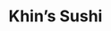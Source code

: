 ---
layout: place
title: Khin’s Sushi
permalink: /district-of-columbia/washington/khin-s-sushi.html
stateAbbr: DC
stateName: District of Columbia
cityName: Washington
seo:
  type: restaurant
  links: https://khinsushi.com/
place_id: ChIJb3Hkh2O5t4kRJ0MSqgoGDm4
photos:
  - name: >-
      places/ChIJb3Hkh2O5t4kRJ0MSqgoGDm4/photos/AeeoHcKk2vAD0azL91wIyFqbGOZDc47gt2R2Cdd4IVwywhPNnqHm7u1mhpzCiyywWYvQOzDA6Ak5gCU3FwuuBueLIFMb9pKIyiGmMTswfxfe0Jkx-CuwrKO7qjz9tELpCOugBQb3M6ciNgyeGtZa-O9rfjjXEhSlzOyxkOUHTNtbZOhTtcZplIUDG30tv3JCvFXs_OeQ-zaEa9p8mwDF-e5FWaILqDQyG6LFP62Z8sQjHJDFeUnChkZOgQhKz4YkUdfLPHd4EkcWctS7KqX8C98dLIiKBrpPaJNS5TNQ5zjDxhyqanBaq-YsHXnYEywwj1OtYvBNy4Ghb976FtALW390CY9pwPdXfcvRh1BUQgKTXcReczdl4cqoTaxWp8HOYxJ1o9QVyTDd0o1V6lUqVwEdSgN9oyf1bq9A2_QtNA37Cztl1u2c
    widthPx: 3000
    heightPx: 4000
    authorAttributions:
      - displayName: Elias Chelala (Chewy)
        uri: https://maps.google.com/maps/contrib/112891881046198787833
        photoUri: >-
          https://lh3.googleusercontent.com/a-/ALV-UjVSs8XkQOxTJxHDBWyyT87_bVGsDCgedwv7g0hJVChZDmI7uB7YtA=s100-p-k-no-mo
    flagContentUri: >-
      https://www.google.com/local/imagery/report/?cb_client=maps_api_places.places_api&image_key=!1e10!2sCIHM0ogKEICAgICxn9HjswE&hl=en-US
    googleMapsUri: >-
      https://www.google.com/maps/place//data=!3m4!1e2!3m2!1sCIHM0ogKEICAgICxn9HjswE!2e10!4m2!3m1!1s0x89b7b96387e4716f:0x6e0e060aaa124327
  - name: >-
      places/ChIJb3Hkh2O5t4kRJ0MSqgoGDm4/photos/AeeoHcI2YbUEH3R8G700QCjVwbYt4mfYIIecFUtyojCSz2CYyrwUMHyNG5s-DQSwjK3ke2auTbjqdDY5ecLeXqrV_wja4ZpK8gKvAkH-xFNvkGQAGaJ_xfB3cV5mua1iCIrci1t8mZWtSnqdzs8AIxOE6BhAgWgntKLYHpSPMmznE-g3uERXrD7y-VEQZapFr16soRk4LX8xkZn5LH5_4vO4A_U44QNLAIjdX9qbfRH9rFpK59AoSYEwJ8Gdl7qAkbU4nAEEMklydv1frVAKBOnFtcPtPq_u0xhuThJ29t1Gzj-yYnS0wW7GD0kQxteQ-Atz92aT_D_LUIMpU7d4NCqjoFSspXTt76J2pTzmE45bwxgldD3zk4q1JGKA4RS12NmoxSkOiZ4QAxJZfovcYL16MNM4tD1gHH1TsdEpkzA6ycLJOA
    widthPx: 3024
    heightPx: 4032
    authorAttributions:
      - displayName: Wayne Chang
        uri: https://maps.google.com/maps/contrib/100150312992357414582
        photoUri: >-
          https://lh3.googleusercontent.com/a/ACg8ocJuJqcecKMkpwcSi2CAFQqiHZj0-wt02Hp6JzF94sI9ZUs5qw=s100-p-k-no-mo
    flagContentUri: >-
      https://www.google.com/local/imagery/report/?cb_client=maps_api_places.places_api&image_key=!1e10!2sCIHM0ogKEICAgICekOq9Sg&hl=en-US
    googleMapsUri: >-
      https://www.google.com/maps/place//data=!3m4!1e2!3m2!1sCIHM0ogKEICAgICekOq9Sg!2e10!4m2!3m1!1s0x89b7b96387e4716f:0x6e0e060aaa124327
  - name: >-
      places/ChIJb3Hkh2O5t4kRJ0MSqgoGDm4/photos/AeeoHcLVBlAR2ivQA53S_9RuoOe7_HIk00JX8U4emOc7RsL3g3-jGL0ybLQsTUKcB8XQ_n6aF5TBRRxEiNDObiBhpfdFWqlIhMitO1kopU-EvRaRcuWjGIyInzJo49erAPS3Vj9WG3IT8eaoIJ84j9yfhYR7cc9YljqzrPs21z2s_WhCe7QOOu3Eg0cZ77fLumbrP_Lh6BMyGGbTScEHgCrz48urJ-TCpqHoCUbwJVvxSM7EAb6VB2gXqqAaWj9UAY8Gud1yaTi6aPr35UrDbiyx_0VTYBqBviWrYsm6uK_Pf9MLcM0yO8FbNQUHNNhRKkCIADLo-ZaDHUm8pk3ROz8SWQ1pEMBtzy613nAzUJCyg_t0GsMxwj4uC_JZrJ2fip9UZZHsNK5CC-2QeVGJHcda0DK2t_PuZ9RVogzOUEH5pP4
    widthPx: 3600
    heightPx: 4800
    authorAttributions:
      - displayName: Christopher Yandell
        uri: https://maps.google.com/maps/contrib/113406754366782682257
        photoUri: >-
          https://lh3.googleusercontent.com/a-/ALV-UjXb5TPvjbRgX2UXGmX-7gsYBw-q6uLEKXYf0kXjag356aXVh3E_qg=s100-p-k-no-mo
    flagContentUri: >-
      https://www.google.com/local/imagery/report/?cb_client=maps_api_places.places_api&image_key=!1e10!2sCIHM0ogKEICAgICr6cHUbg&hl=en-US
    googleMapsUri: >-
      https://www.google.com/maps/place//data=!3m4!1e2!3m2!1sCIHM0ogKEICAgICr6cHUbg!2e10!4m2!3m1!1s0x89b7b96387e4716f:0x6e0e060aaa124327
  - name: >-
      places/ChIJb3Hkh2O5t4kRJ0MSqgoGDm4/photos/AeeoHcJL72amtRWCmPjLya4H6k7uf8dnNUE38EtLORcEM75ZjPSwjSiEI1lF0wHnx936p_LWalSxS8mQzQ0F_8uzTqAWthklh6Z9fJhhAOt0eWc1bTY1_DSSi5iEHjtS2P_YbgsGhmps8Bpd7MAH8bUyPbuCJKoYHPVXZR4uZlMiifXuJd-rVInHFvRlo1Shdj_K5hNU_EJWhph69ZipNzuy0FcUmZj1CZ9nCe689zlneupDfODbibUj4vYmRBpzUBV3Hqpg8hpoFjQQRmIhBJzIg6LYVv8vTAyqkO48CGOnqYaMrBPqkzwx3K0IKzjYhzLPkoLlhZd5sMmVEuivLCztL8xHZ_3jqcpQQVmrd-CVmwAdtJbZcPHXRUFoB0c71Vwnn1C1V8ThrICe8Y7BJp4zBQo_IleItv0MislrfEUMmU3iVGKJ
    widthPx: 4000
    heightPx: 3000
    authorAttributions:
      - displayName: Lawrence Rawlings
        uri: https://maps.google.com/maps/contrib/107101654858291805518
        photoUri: >-
          https://lh3.googleusercontent.com/a-/ALV-UjXevjOUVxnRzkw26itqfap0H7679hPqXo7l3m4MSZPhK8mFKM0f=s100-p-k-no-mo
    flagContentUri: >-
      https://www.google.com/local/imagery/report/?cb_client=maps_api_places.places_api&image_key=!1e10!2sCIHM0ogKEICAgIDtmdGryQE&hl=en-US
    googleMapsUri: >-
      https://www.google.com/maps/place//data=!3m4!1e2!3m2!1sCIHM0ogKEICAgIDtmdGryQE!2e10!4m2!3m1!1s0x89b7b96387e4716f:0x6e0e060aaa124327
  - name: >-
      places/ChIJb3Hkh2O5t4kRJ0MSqgoGDm4/photos/AeeoHcJ0RhRhPQs1PdRd3FRPUv_vDhSLcfT82ozj2XR9lsGigoP6j7gthGp-fJu2cZN5r-zAyIAYCixuvNXpe9OKDDDBTRLtUe0oKe1iniaxhOkE8_-YNyg6Yby6CTph7H-OtrwMJHQw8ShtknpzuNQtmBQ0fyIB2E7f6YvPViq3x1oFGurVBJOPIpR1vwY7k6Pg5cdHOGFU_Hz09GrdF7oJAlSNE2TAmusqqHEJ8lznHjv4p2WPobUZR4YhQQ4S3XilI34O0OsH167dgXHVg-p2N6DRVqkTtOP0XC8mramX-Vq6-DdEYtdcCR5dPJUK7cxPc8paXYwvX2vW1sJrqFAzKyRsj6S7HgTeplxjfwvshOZfX0A4M6hsNbNU6UlW2z-XR_eiWV4V2Oia3BqNQVmAz4MGzE2xdwG2xqup74v5eZDCqYQ
    widthPx: 3024
    heightPx: 4032
    authorAttributions:
      - displayName: Rebecca Krauss Giacomelli
        uri: https://maps.google.com/maps/contrib/113111177955909663367
        photoUri: >-
          https://lh3.googleusercontent.com/a-/ALV-UjXgUZgZ8rGoKjuZoUfdCydnNiy3LTTS-q8w6TFcqfacbcmLLpjO=s100-p-k-no-mo
    flagContentUri: >-
      https://www.google.com/local/imagery/report/?cb_client=maps_api_places.places_api&image_key=!1e10!2sCIHM0ogKEICAgICv9t-GmgE&hl=en-US
    googleMapsUri: >-
      https://www.google.com/maps/place//data=!3m4!1e2!3m2!1sCIHM0ogKEICAgICv9t-GmgE!2e10!4m2!3m1!1s0x89b7b96387e4716f:0x6e0e060aaa124327
  - name: >-
      places/ChIJb3Hkh2O5t4kRJ0MSqgoGDm4/photos/AeeoHcKx712sl3h8NgVHOJ5xTTz_omkeUedvFGAsitV_pNAUb47_lq2JA9gr6fcWXkjFDj7EjLeTHt3a0BbfVAOmsRyQAVcpau4cJDdcHiafWiDj2nw6vWLxMBO5z_hijEYMPWcoNcF7bQXpBwdeJHDFVJB__D_yH5pNfSYijaOCrco7_PSyg73Pi8JZ55qcjcS9LYvRTEPvkLLA4KkL148NqJ9HSR_jswK07GSDM4FebVrjOngNuL0hLVWNlOM06AsLi_jijA_nyC8Tv1SANpyi8zBHtd6vWDPW2NEzcnMC7cmvCvFYMXSCrwfgQEsdamj__hRLNqglnkbu1K4lYqfKPs_pjaZkxF_GRqGHCXNcuFkj4BHQDQNuKE4JIc9ZDEGLpdDmbB39XBG6EVky-5FuupUXX2Y462cHskyHyihNQxm0GrI
    widthPx: 3024
    heightPx: 4032
    authorAttributions:
      - displayName: Rachel L
        uri: https://maps.google.com/maps/contrib/110573068007852720822
        photoUri: >-
          https://lh3.googleusercontent.com/a-/ALV-UjU5kurYbdYEsZslSW4vbBt1ryVpV4PjiQq5vgMSpU2rnVTHPSe1=s100-p-k-no-mo
    flagContentUri: >-
      https://www.google.com/local/imagery/report/?cb_client=maps_api_places.places_api&image_key=!1e10!2sCIHM0ogKEICAgIDaxOvIowE&hl=en-US
    googleMapsUri: >-
      https://www.google.com/maps/place//data=!3m4!1e2!3m2!1sCIHM0ogKEICAgIDaxOvIowE!2e10!4m2!3m1!1s0x89b7b96387e4716f:0x6e0e060aaa124327
  - name: >-
      places/ChIJb3Hkh2O5t4kRJ0MSqgoGDm4/photos/AeeoHcLzyQVjQ2sFMZr-JgTMI8zXg0EwzH0-ZY9f-tC21x4QK5hlfL9DY3bRW5nHTXwdBAI8dKsMt_7j-Zw3ur_tqsrHUZR0X6C1_flqQxzXXC2AvlhhPzNHQmtC5lVXnUcS2kX888RSXC46wieXJFYV7KSToZ3-IyI9vwCHAOL9aI_ZNWjHrYQ7YYlvuxLbn_9tzoCBpHmb9UIkBvQY7PWgiL3jTLchkwMOnbTIRnQKD82xSj8xVnucS6xaB7J9afmWeweBA4XyPEdJ4PVO_xUIPOgWb0m3aLt1HWIfqgsMOP5lezo1zDis8Gz0BcTL9-orPxhBvtbLciCFeKIIEgeez1GPYet3n_cuSC060OSs0_JivCmKzQvyyduujN580bTtqbdZFpHpeoZ8ihrTp6GGOsF2MWNG6v2RsAJiEdTPP0s
    widthPx: 3600
    heightPx: 4800
    authorAttributions:
      - displayName: Shenique Reid
        uri: https://maps.google.com/maps/contrib/105652135726290715941
        photoUri: >-
          https://lh3.googleusercontent.com/a-/ALV-UjXVudCNP4ZhH7xDllOwpIKLO-oP5oqQN3l_fPI1I8i2p3dam2o=s100-p-k-no-mo
    flagContentUri: >-
      https://www.google.com/local/imagery/report/?cb_client=maps_api_places.places_api&image_key=!1e10!2sCIHM0ogKEICAgIDn75XhLA&hl=en-US
    googleMapsUri: >-
      https://www.google.com/maps/place//data=!3m4!1e2!3m2!1sCIHM0ogKEICAgIDn75XhLA!2e10!4m2!3m1!1s0x89b7b96387e4716f:0x6e0e060aaa124327
  - name: >-
      places/ChIJb3Hkh2O5t4kRJ0MSqgoGDm4/photos/AeeoHcJwnJ0kn-UZYKKeMRysbCCMEU-luncczT06pBV1NvgBhxz1qn_byOzhEgi5pdtFFx2h7tes_8Qv7ymJhgWOzAPwxLPsNka1voLCz_XHRpeq3ysV3J-LgQEK_m0TD_JYIPW7TiTn8XyQbGww0A4he6MOktZoIYbno2BbXc84QEyyvnF9nbVV7ssUvZTCRfim1-w9LuKZynppdQHu-egbLEy1zJi5EI8rJ_hH6G4PbpNbXmtdwl0gxkZXnuACw_8YvvSbdqpZ0Vf73wqP1WDqgUJNx0yStRm2terLJvY2PkriGc-6OxVx6UJuZD_Q0bNBTFUuSNAYRfcB8LH69zCnzJawVjNzww5WtjXrCXyCf_Pz1m0kPrlJU5eJ0c_22E72aLN0Kf2ufujA26CN2CNGQdlYUU3y-UoNWHp4tbrf2Sh97x8
    widthPx: 2048
    heightPx: 1325
    authorAttributions:
      - displayName: Maggie Howell
        uri: https://maps.google.com/maps/contrib/113200380545032384385
        photoUri: >-
          https://lh3.googleusercontent.com/a-/ALV-UjVIGkXKtEh6d0fTkmvDpyHScYyXqzegRhs4TmJbjEnrhUXH9mkv=s100-p-k-no-mo
    flagContentUri: >-
      https://www.google.com/local/imagery/report/?cb_client=maps_api_places.places_api&image_key=!1e10!2sCIHM0ogKEICAgICKw6fn1QE&hl=en-US
    googleMapsUri: >-
      https://www.google.com/maps/place//data=!3m4!1e2!3m2!1sCIHM0ogKEICAgICKw6fn1QE!2e10!4m2!3m1!1s0x89b7b96387e4716f:0x6e0e060aaa124327
  - name: >-
      places/ChIJb3Hkh2O5t4kRJ0MSqgoGDm4/photos/AeeoHcLf-VYMNQp2camtmjjV8cmbue8RSsuOrYORLLUL2RQh_WgUVcbQsRJH-oFtLNzUNLUj-ZpFkuh1a1Gi9E-CsuYNrRH9onhdEAlqnoCSBiqTDPqbu7Q6alwYpgMZpO-KAhcrSBiEXVCk8_gaHAPQNFuPCKcbCAe-HsUsCoE_T1VXxFcmFjlIP19G7ndXi09ErVh_fbZT5bxelEKGg4b1RgHVALtJJCPr8YDWaQnN0yBzPo0N8uqVfnhrC3P13Y2bBljKGp0NTAeZYsyTtEgIP8JeMmyR0Jc40hFvT1wjiXtUjVZICOwr61PluiSHg0fxsgX1aCfgZDSBfCQWICMk7kLQg1YRI967RpXWePjCORRjK_9JbtKsH0KObfXcgpGtVdyCbHyxkSiol8Fex6xIlLUrO60TH2fhN19X-R-BLyNWGA
    widthPx: 3000
    heightPx: 4000
    authorAttributions:
      - displayName: Elias Chelala (Chewy)
        uri: https://maps.google.com/maps/contrib/112891881046198787833
        photoUri: >-
          https://lh3.googleusercontent.com/a-/ALV-UjVSs8XkQOxTJxHDBWyyT87_bVGsDCgedwv7g0hJVChZDmI7uB7YtA=s100-p-k-no-mo
    flagContentUri: >-
      https://www.google.com/local/imagery/report/?cb_client=maps_api_places.places_api&image_key=!1e10!2sCIHM0ogKEICAgICxn9Hjaw&hl=en-US
    googleMapsUri: >-
      https://www.google.com/maps/place//data=!3m4!1e2!3m2!1sCIHM0ogKEICAgICxn9Hjaw!2e10!4m2!3m1!1s0x89b7b96387e4716f:0x6e0e060aaa124327
  - name: >-
      places/ChIJb3Hkh2O5t4kRJ0MSqgoGDm4/photos/AeeoHcLvOkNW1TMwSsnLiEWN-aO7ucKceYneu8-7zvTjFQH4QdCeAOZbQdjHHAOFJ4W-TFzKBGcvjzssqRvuRAjmLmmUqsSMDRLBa5AEy7Z_VFWvKFqEZmNqo1XiS9brwpx57yLeCZJsQB6c2MOXhGmWr0-a1NSag69ZXw430S0RG-YvjIvjrO7jkn-THDjdtja5YPG-KWMEJlw6dxp4Dl3IHxYz5VcsAbYXEWwtcFq7vCNCrihzO_rX6e_0ZqD1cmAfP2nRX5EjFNNlPfCJw_xS9iNPEPuwKPBcUR1en_mWuZFbFJqUccAUTaTj30zHP-4SUXjwrVuij52_tMR7RVuV52XZ6o1oRhlHeKfPvCR7b-sqXoAFOjmev7MPhyMwXitfQyA6druWyPOfB16LIUShnGTawXw8VOr0F_-JHE7y-vl7mTw
    widthPx: 3024
    heightPx: 4032
    authorAttributions:
      - displayName: Melinda Hicks
        uri: https://maps.google.com/maps/contrib/108262995543912829728
        photoUri: >-
          https://lh3.googleusercontent.com/a-/ALV-UjXlSJnn_nVu9cR22cyg-SCL8McLm1SkSB7g2nnoZyk274AzMSeD=s100-p-k-no-mo
    flagContentUri: >-
      https://www.google.com/local/imagery/report/?cb_client=maps_api_places.places_api&image_key=!1e10!2sCIHM0ogKEICAgICnpearlAE&hl=en-US
    googleMapsUri: >-
      https://www.google.com/maps/place//data=!3m4!1e2!3m2!1sCIHM0ogKEICAgICnpearlAE!2e10!4m2!3m1!1s0x89b7b96387e4716f:0x6e0e060aaa124327
address: 202 M St SE, Washington, DC 20003, USA
street: 202 M St SE
city: Washington
state: DC
zip: '20003'
country: USA
neighborhood: Navy Yard
latitude: '38.877048'
longitude: '-77.003145'
accessibility_options:
  wheelchairAccessibleEntrance: true
  wheelchairAccessibleRestroom: true
  wheelchairAccessibleSeating: true
business_status: OPERATIONAL
name: Khin’s Sushi
google_maps_links:
  directionsUri: >-
    https://www.google.com/maps/dir//''/data=!4m7!4m6!1m1!4e2!1m2!1m1!1s0x89b7b96387e4716f:0x6e0e060aaa124327!3e0
  placeUri: https://maps.google.com/?cid=7930282636718785319
  writeAReviewUri: >-
    https://www.google.com/maps/place//data=!4m3!3m2!1s0x89b7b96387e4716f:0x6e0e060aaa124327!12e1
  reviewsUri: >-
    https://www.google.com/maps/place//data=!4m4!3m3!1s0x89b7b96387e4716f:0x6e0e060aaa124327!9m1!1b1
  photosUri: >-
    https://www.google.com/maps/place//data=!4m3!3m2!1s0x89b7b96387e4716f:0x6e0e060aaa124327!10e5
primary_type: Asian Restaurant
opening_hours:
  regular: null
  current: null
secondary_opening_hours:
  regular:
    weekdayDescriptions: null
    type: null
  current:
    weekdayDescriptions: null
    type: null
phone: (202) 481-1544
price_level: PRICE_LEVEL_INEXPENSIVE
price_range: $10 &ndash; $20
rating: '4.4'
rating_count: 0
website: https://khinsushi.com/
description: >-
  Discover Khin’s Sushi in Washington, DC$$$Khin’s Sushi in Washington, DC,
  offers a welcoming retreat for those craving fresh Asian flavors and standout
  sushi options in a vibrant neighborhood. The spot highlights expertly prepared
  dishes with high-quality ingredients that deliver a perfect mix of tastes,
  complemented by fun additions like boba and desserts. Its affordable pricing
  makes it an easy choice for casual meals, whether you're dining in or grabbing
  takeout from this accessible location. Features like outdoor seating and
  inclusive amenities add to the appeal, making it a go-to for anyone exploring
  top-rated sushi restaurants nearby. If you're searching for sushi places near
  me, this Navy Yard gem provides a satisfying blend of quality and convenience.
generative_summary: >-
  Discover Khin’s Sushi in Washington, DC$$$Khin’s Sushi in Washington, DC,
  offers a welcoming retreat for those craving fresh Asian flavors and standout
  sushi options in a vibrant neighborhood. The spot highlights expertly prepared
  dishes with high-quality ingredients that deliver a perfect mix of tastes,
  complemented by fun additions like boba and desserts. Its affordable pricing
  makes it an easy choice for casual meals, whether you're dining in or grabbing
  takeout from this accessible location. Features like outdoor seating and
  inclusive amenities add to the appeal, making it a go-to for anyone exploring
  top-rated sushi restaurants nearby. If you're searching for sushi places near
  me, this Navy Yard gem provides a satisfying blend of quality and convenience.
generative_disclosure: Summarized by AI using the Grok-3-Mini model.
reviews:
  - name: >-
      places/ChIJb3Hkh2O5t4kRJ0MSqgoGDm4/reviews/ChdDSUhNMG9nS0VJQ0FnTURnbnFieV9BRRAB
    relativePublishTimeDescription: a month ago
    rating: 2
    text:
      text: >-
        Echoing other reviews that the poke bowl is a robbery. The to-go package
        for the bowl is only 1/3 full. It is a laughably small portion of food…
        and most of these ingredients are so cheap. We would love to be a repeat
        customer, but this simply is not enough food
      languageCode: en
    originalText:
      text: >-
        Echoing other reviews that the poke bowl is a robbery. The to-go package
        for the bowl is only 1/3 full. It is a laughably small portion of food…
        and most of these ingredients are so cheap. We would love to be a repeat
        customer, but this simply is not enough food
      languageCode: en
    authorAttribution:
      displayName: Kat
      uri: https://www.google.com/maps/contrib/114674453008992093484/reviews
      photoUri: >-
        https://lh3.googleusercontent.com/a-/ALV-UjUs-1LwdOR5aFbpb2JRdtKLjnnyr1aKPPv7OKHhHHAt6p2EYW6u=s128-c0x00000000-cc-rp-mo-ba2
    publishTime: '2025-02-24T22:20:01.829786Z'
    flagContentUri: >-
      https://www.google.com/local/review/rap/report?postId=ChdDSUhNMG9nS0VJQ0FnTURnbnFieV9BRRAB&d=17924085&t=1
    googleMapsUri: >-
      https://www.google.com/maps/reviews/data=!4m6!14m5!1m4!2m3!1sChdDSUhNMG9nS0VJQ0FnTURnbnFieV9BRRAB!2m1!1s0x89b7b96387e4716f:0x6e0e060aaa124327
  - name: >-
      places/ChIJb3Hkh2O5t4kRJ0MSqgoGDm4/reviews/ChZDSUhNMG9nS0VJQ0FnSURuNzVYaERBEAE
    relativePublishTimeDescription: 6 months ago
    rating: 1
    text:
      text: >-
        I have truly never felt so robbed. $18.50 for a poke bowl, that had just
        enough food to satisfy a 2 year old. The first disappointment is that
        they did not have/offer half the toppings that other Poke establishments
        have. Then, the tub where they contain the rice had flies flying around
        it. The protein marinade tasted like soy sauce only. I did inform the
        owner/employee about my feelings. His response was “that is a lot, we
        serve sushi sizes usually”. I told him it was not a lot, not even enough
        to be honest. I am just disappointed and will never revisit this
        establishment. You have been warned…!  I should have payed attention to
        other reviewers regarding this level of Shrinkflation!
      languageCode: en
    originalText:
      text: >-
        I have truly never felt so robbed. $18.50 for a poke bowl, that had just
        enough food to satisfy a 2 year old. The first disappointment is that
        they did not have/offer half the toppings that other Poke establishments
        have. Then, the tub where they contain the rice had flies flying around
        it. The protein marinade tasted like soy sauce only. I did inform the
        owner/employee about my feelings. His response was “that is a lot, we
        serve sushi sizes usually”. I told him it was not a lot, not even enough
        to be honest. I am just disappointed and will never revisit this
        establishment. You have been warned…!  I should have payed attention to
        other reviewers regarding this level of Shrinkflation!
      languageCode: en
    authorAttribution:
      displayName: Shenique Reid
      uri: https://www.google.com/maps/contrib/105652135726290715941/reviews
      photoUri: >-
        https://lh3.googleusercontent.com/a-/ALV-UjXVudCNP4ZhH7xDllOwpIKLO-oP5oqQN3l_fPI1I8i2p3dam2o=s128-c0x00000000-cc-rp-mo-ba3
    publishTime: '2024-10-11T18:43:29.333389Z'
    flagContentUri: >-
      https://www.google.com/local/review/rap/report?postId=ChZDSUhNMG9nS0VJQ0FnSURuNzVYaERBEAE&d=17924085&t=1
    googleMapsUri: >-
      https://www.google.com/maps/reviews/data=!4m6!14m5!1m4!2m3!1sChZDSUhNMG9nS0VJQ0FnSURuNzVYaERBEAE!2m1!1s0x89b7b96387e4716f:0x6e0e060aaa124327
  - name: >-
      places/ChIJb3Hkh2O5t4kRJ0MSqgoGDm4/reviews/ChdDSUhNMG9nS0VJQ0FnSUNucGViWmhnRRAB
    relativePublishTimeDescription: 6 months ago
    rating: 5
    text:
      text: >-
        Highly recommend! This restaurant has great sushi (and boba/ice cream)
        for such a good price compared to other locations. The servers are
        friendly and make the sushi in front of you pretty quickly!
      languageCode: en
    originalText:
      text: >-
        Highly recommend! This restaurant has great sushi (and boba/ice cream)
        for such a good price compared to other locations. The servers are
        friendly and make the sushi in front of you pretty quickly!
      languageCode: en
    authorAttribution:
      displayName: Melinda Hicks
      uri: https://www.google.com/maps/contrib/108262995543912829728/reviews
      photoUri: >-
        https://lh3.googleusercontent.com/a-/ALV-UjXlSJnn_nVu9cR22cyg-SCL8McLm1SkSB7g2nnoZyk274AzMSeD=s128-c0x00000000-cc-rp-mo-ba5
    publishTime: '2024-09-28T00:15:19.420712Z'
    flagContentUri: >-
      https://www.google.com/local/review/rap/report?postId=ChdDSUhNMG9nS0VJQ0FnSUNucGViWmhnRRAB&d=17924085&t=1
    googleMapsUri: >-
      https://www.google.com/maps/reviews/data=!4m6!14m5!1m4!2m3!1sChdDSUhNMG9nS0VJQ0FnSUNucGViWmhnRRAB!2m1!1s0x89b7b96387e4716f:0x6e0e060aaa124327
  - name: >-
      places/ChIJb3Hkh2O5t4kRJ0MSqgoGDm4/reviews/ChZDSUhNMG9nS0VJQ0FnSUN4bjRHUWVREAE
    relativePublishTimeDescription: a year ago
    rating: 4
    text:
      text: >-
        I recently had the pleasure of dining at Khin's Sushi in Navy Yard, and
        I must say it was an extraordinary experience. From the moment I walked
        in, the ambiance was inviting and cozy, setting the stage for a
        delightful meal.


        Let's talk about the food. The sushi at Khin's is decent. Every piece
        was expertly crafted, showcasing the freshest ingredients and a perfect
        balance of flavors. The fish was incredibly fresh, and the rice had the
        ideal texture-neither too sticky nor too dry. I especially enjoyed their
        signature rolls, such as the Dragon Roll and the Spicy Tuna Roll, which
        were bursting with unique combinations of flavors.


        As for the price, I found it to be very reasonable considering the
        quality and amount of food. In fact, my total bill for the meal, which
        cost $32.97, felt like a steal given the incredible dining experience I
        had.


        The location of Khin's Sushi in Navy Yard is fantastic, especially for
        those attending a game or event in the area. It's conveniently situated
        near popular attractions and within walking distance of the Navy Yard
        Metro station. The restaurant itself is clean, well-maintained, and has
        a modern yet cozy atmosphere.


        In conclusion, I recommend Khin's Sushi in Navy Yard to all sushi
        enthusiasts and food lovers. With its delicious sushi, good service, and
        reasonable prices, this restaurant is undoubtedly a hidden gem. Whether
        you're a local or just visiting the area, don't miss out on the
        opportunity to indulge in an unforgettable sushi experience at Khin's!
      languageCode: en
    originalText:
      text: >-
        I recently had the pleasure of dining at Khin's Sushi in Navy Yard, and
        I must say it was an extraordinary experience. From the moment I walked
        in, the ambiance was inviting and cozy, setting the stage for a
        delightful meal.


        Let's talk about the food. The sushi at Khin's is decent. Every piece
        was expertly crafted, showcasing the freshest ingredients and a perfect
        balance of flavors. The fish was incredibly fresh, and the rice had the
        ideal texture-neither too sticky nor too dry. I especially enjoyed their
        signature rolls, such as the Dragon Roll and the Spicy Tuna Roll, which
        were bursting with unique combinations of flavors.


        As for the price, I found it to be very reasonable considering the
        quality and amount of food. In fact, my total bill for the meal, which
        cost $32.97, felt like a steal given the incredible dining experience I
        had.


        The location of Khin's Sushi in Navy Yard is fantastic, especially for
        those attending a game or event in the area. It's conveniently situated
        near popular attractions and within walking distance of the Navy Yard
        Metro station. The restaurant itself is clean, well-maintained, and has
        a modern yet cozy atmosphere.


        In conclusion, I recommend Khin's Sushi in Navy Yard to all sushi
        enthusiasts and food lovers. With its delicious sushi, good service, and
        reasonable prices, this restaurant is undoubtedly a hidden gem. Whether
        you're a local or just visiting the area, don't miss out on the
        opportunity to indulge in an unforgettable sushi experience at Khin's!
      languageCode: en
    authorAttribution:
      displayName: Elias Chelala (Chewy)
      uri: https://www.google.com/maps/contrib/112891881046198787833/reviews
      photoUri: >-
        https://lh3.googleusercontent.com/a-/ALV-UjVSs8XkQOxTJxHDBWyyT87_bVGsDCgedwv7g0hJVChZDmI7uB7YtA=s128-c0x00000000-cc-rp-mo-ba8
    publishTime: '2023-05-29T13:58:29.980022Z'
    flagContentUri: >-
      https://www.google.com/local/review/rap/report?postId=ChZDSUhNMG9nS0VJQ0FnSUN4bjRHUWVREAE&d=17924085&t=1
    googleMapsUri: >-
      https://www.google.com/maps/reviews/data=!4m6!14m5!1m4!2m3!1sChZDSUhNMG9nS0VJQ0FnSUN4bjRHUWVREAE!2m1!1s0x89b7b96387e4716f:0x6e0e060aaa124327
  - name: >-
      places/ChIJb3Hkh2O5t4kRJ0MSqgoGDm4/reviews/ChZDSUhNMG9nS0VJQ0FnSURheE92SUF3EAE
    relativePublishTimeDescription: 3 years ago
    rating: 4
    text:
      text: >-
        I absolutely love this place. I frequent it probably too often! The
        sushi is SO fresh, the poke bowls are SOOO good and the staff is very
        friendly. Writing this review makes me want to order for dinner I
        already am craving it again! The prices are very reasonable and it’s so
        close. Highly recommended!
      languageCode: en
    originalText:
      text: >-
        I absolutely love this place. I frequent it probably too often! The
        sushi is SO fresh, the poke bowls are SOOO good and the staff is very
        friendly. Writing this review makes me want to order for dinner I
        already am craving it again! The prices are very reasonable and it’s so
        close. Highly recommended!
      languageCode: en
    authorAttribution:
      displayName: Rachel L
      uri: https://www.google.com/maps/contrib/110573068007852720822/reviews
      photoUri: >-
        https://lh3.googleusercontent.com/a-/ALV-UjU5kurYbdYEsZslSW4vbBt1ryVpV4PjiQq5vgMSpU2rnVTHPSe1=s128-c0x00000000-cc-rp-mo-ba4
    publishTime: '2021-08-15T13:33:05.528579Z'
    flagContentUri: >-
      https://www.google.com/local/review/rap/report?postId=ChZDSUhNMG9nS0VJQ0FnSURheE92SUF3EAE&d=17924085&t=1
    googleMapsUri: >-
      https://www.google.com/maps/reviews/data=!4m6!14m5!1m4!2m3!1sChZDSUhNMG9nS0VJQ0FnSURheE92SUF3EAE!2m1!1s0x89b7b96387e4716f:0x6e0e060aaa124327
review_summary: >-
  What Guests Are Saying About Khin’s Sushi$$$Folks generally enjoy the fresh
  sushi and friendly vibes at this spot, with many highlighting the tasty rolls
  and good value that make it a solid pick for a quick bite. While some mention
  that portions on certain items like poke bowls feel a bit light, the overall
  experience often shines through with quick service and affordable prices that
  keep things approachable. It's clear that the welcoming atmosphere and variety
  of options appeal to those looking for reliable sushi restaurants in the area.
  Despite a few mixed feelings on specifics, the positive feedback on flavor and
  convenience helps it stand out as a neighborhood favorite. If you're on the
  hunt for best sushi near me, this place gets nods for its enjoyable meals and
  easygoing feel.
review_disclosure: Summarized by AI using the Grok-3-Mini model.
parking_options:
  valetParking: false
payment_options:
  acceptsCreditCards: true
  acceptsDebitCards: true
  acceptsCashOnly: false
  acceptsNfc: true
allow_dogs: null
curbside_pickup: null
delivery: true
dine_in: true
good_for_children: true
good_for_groups: null
good_for_sports: false
live_music: false
menu_for_children: true
outdoor_seating: true
reservable: false
restroom: true
serves_beer: null
serves_breakfast: null
serves_brunch: null
serves_cocktails: null
serves_coffee: null
serves_dinner: true
serves_dessert: true
serves_lunch: true
serves_vegetarian_food: true
serves_wine: null
takeout: true
update_category: pro
places_description: null

---